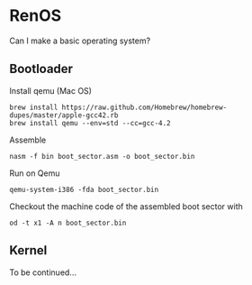 RenOS
=====

Can I make a basic operating system?

## Bootloader

Install qemu (Mac OS)
	
	brew install https://raw.github.com/Homebrew/homebrew-dupes/master/apple-gcc42.rb
	brew install qemu --env=std --cc=gcc-4.2

Assemble
	
	nasm -f bin boot_sector.asm -o boot_sector.bin

Run on Qemu
	
	qemu-system-i386 -fda boot_sector.bin

Checkout the machine code of the assembled boot sector with

	od -t x1 -A n boot_sector.bin


## Kernel

To be continued...